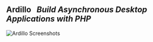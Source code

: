 ## Ardillo &nbsp;  _Build Asynchronous Desktop Applications with PHP_
![Ardillo Screenshots](https://ardillo.dev/images/shots/ardillo.gif)
